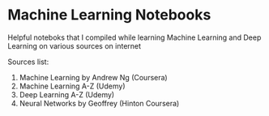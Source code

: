 # Machine Learning Notebooks
Helpful noteboks that I compiled while learning Machine Learning and Deep Learning on various sources on internet

Sources list:
1. Machine Learning by Andrew Ng (Coursera)
2. Machine Learning A-Z (Udemy)
3. Deep Learning A-Z (Udemy)
4. Neural Networks by Geoffrey (Hinton Coursera)
